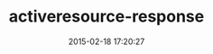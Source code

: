 ---
layout: post
title:  "activeresource-response"
repo:   "Fivell/activeresource-response"
date:   2015-02-18 17:20:27
gemurl: http://fivell.github.com/activeresource-response/
---
